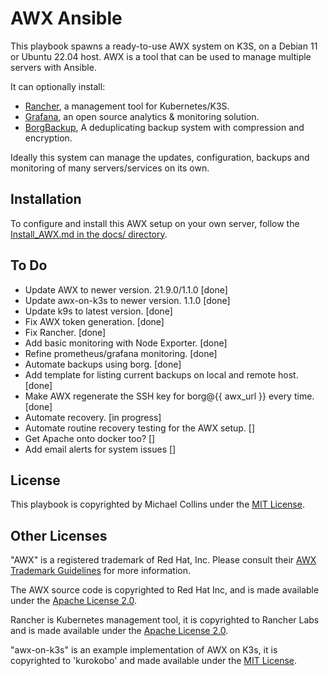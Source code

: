 # AWX Ansible

This playbook spawns a ready-to-use AWX system on K3S, on a Debian 11 or Ubuntu 22.04 host.
AWX is a tool that can be used to manage multiple servers with Ansible.

It can optionally install:
- [Rancher](https://www.rancher.com/), a management tool for Kubernetes/K3S.
- [Grafana](https://grafana.com/), an open source analytics & monitoring solution.
- [BorgBackup](https://www.borgbackup.org/), A deduplicating backup system with compression and encryption.


Ideally this system can manage the updates, configuration, backups and monitoring of many servers/services on its own. 


## Installation

To configure and install this AWX setup on your own server, follow the [Install_AWX.md in the docs/ directory](docs/Install_AWX.md).


## To Do

- Update AWX to newer version. 21.9.0/1.1.0 [done]
- Update awx-on-k3s to newer version. 1.1.0 [done]
- Update k9s to latest version. [done]
- Fix AWX token generation. [done]
- Fix Rancher. [done]
- Add basic monitoring with Node Exporter. [done]
- Refine prometheus/grafana monitoring. [done]
- Automate backups using borg. [done]
- Add template for listing current backups on local and remote host. [done]
- Make AWX regenerate the SSH key for borg@{{ awx_url }} every time. [done]
- Automate recovery. [in progress]
- Automate routine recovery testing for the AWX setup. []
- Get Apache onto docker too? []
- Add email alerts for system issues []



## License

This playbook is copyrighted by Michael Collins under the [MIT License](licenses/MIT_License_Michael_Collins.txt).


## Other Licenses

"AWX" is a registered trademark of Red Hat, Inc. Please consult their [AWX Trademark Guidelines](https://github.com/ansible/awx-logos/blob/master/TRADEMARKS.md) for more information.

The AWX source code is copyrighted to Red Hat Inc, and is made available under the [Apache License 2.0](https://github.com/ansible/awx/blob/devel/LICENSE.md).

Rancher is Kubernetes management tool, it is copyrighted to Rancher Labs and is made available under the [Apache License 2.0](https://github.com/rancher/rancher/blob/release/v2.7/LICENSE).

"awx-on-k3s" is an example implementation of AWX on K3s, it is copyrighted to 'kurokobo' and made available under the [MIT License](https://github.com/kurokobo/awx-on-k3s/blob/main/LICENSE).